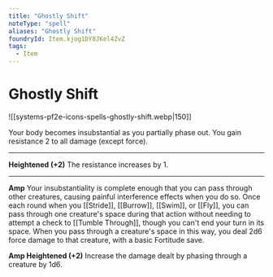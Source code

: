 ```yaml
---
title: "Ghostly Shift"
noteType: "spell"
aliases: "Ghostly Shift"
foundryId: Item.kjog1DY8JKel4ZvZ
tags:
  - Item
---
```


# Ghostly Shift
![[systems-pf2e-icons-spells-ghostly-shift.webp|150]]

Your body becomes insubstantial as you partially phase out. You gain resistance 2 to all damage (except force).

* * *

**Heightened (+2)** The resistance increases by 1.

* * *

**Amp** Your insubstantiality is complete enough that you can pass through other creatures, causing painful interference effects when you do so. Once each round when you [[Stride]], [[Burrow]], [[Swim]], or [[Fly]], you can pass through one creature's space during that action without needing to attempt a check to [[Tumble Through]], though you can't end your turn in its space. When you pass through a creature's space in this way, you deal 2d6 force damage to that creature, with a basic Fortitude save.

**Amp Heightened (+2)** Increase the damage dealt by phasing through a creature by 1d6.
